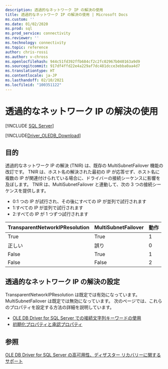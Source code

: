 ```yaml
---
description: 透過的なネットワーク IP の解決の使用
title: 透過的なネットワーク IP の解決の使用 | Microsoft Docs
ms.custom: ''
ms.date: 01/02/2020
ms.prod: sql
ms.prod_service: connectivity
ms.reviewer: ''
ms.technology: connectivity
ms.topic: reference
author: chris-rossi
ms.author: v-chross
ms.openlocfilehash: 944c51fd392ffb684cf2c2fc02967b040163a9d9
ms.sourcegitcommit: 917df4ffd22e4a229af7dc481dcce3ebba0aa4d7
ms.translationtype: HT
ms.contentlocale: ja-JP
ms.lasthandoff: 02/10/2021
ms.locfileid: "100351122"
---
```

# <a name="using-transparent-network-ip-resolution"></a>透過的なネットワーク IP の解決の使用
[!INCLUDE [SQL Server](../../../includes/applies-to-version/sql-asdb-asdbmi-asa-pdw.md)]

[!INCLUDE[Driver_OLEDB_Download](../../../includes/driver_oledb_download.md)]

## <a name="purpose"></a>目的
透過的なネットワーク IP の解決 (TNIR) は、既存の MultiSubnetFailover 機能の改訂です。 TNIR は、ホスト名の解決された最初の IP が応答せず、ホスト名に複数の IP が関連付けられている場合に、ドライバーの接続シーケンスに影響を及ぼします。 TNIR は、MultiSubnetFailover と連動して、次の 3 つの接続シーケンスを提供します。<br />
* 0:1 つの IP が試行され、その後にすべての IP が並列で試行されます
* 1:すべての IP が並列で試行されます
* 2:すべての IP が 1 つずつ試行されます

|TransparentNetworkIPResolution|MultiSubnetFailover|動作|
|--------|--------|--------|
|True|True|1|
|正しい|誤り|0|
|False|True|1|
|False|False|2|

## <a name="setting-transparent-network-ip-resolution"></a>透過的なネットワーク IP の解決の設定
TransparentNetworkIPResolution は既定では有効になっています。 MultiSubnetFailover は既定では無効になっています。 次のページでは、これらのプロパティを設定する方法の詳細を説明しています。 
- [OLE DB Driver for SQL Server での接続文字列キーワードの使用](..\applications\using-connection-string-keywords-with-oledb-driver-for-sql-server.md)
- [初期化プロパティと承認プロパティ](..\ole-db-data-source-objects\initialization-and-authorization-properties.md)

## <a name="see-also"></a>参照 
[OLE DB Driver for SQL Server の高可用性、ディザスター リカバリーに関するサポート](./oledb-driver-for-sql-server-support-for-high-availability-disaster-recovery.md)
